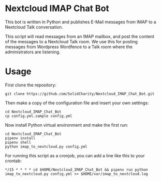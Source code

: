 # Nextcloud IMAP Chat Bot

This bot is written in Python and publishes E-Mail messages from IMAP to a Nextcloud Talk conversation.

This script will read messages from an IMAP mailbox,
and post the content of the messages to a Nextcloud Talk room.
We use this for posting messages from Wordpress Wordfence to a Talk room where the administrators are listening.

# Usage

First clone the repository:

    git clone https://github.com/SolidCharity/Nextcloud_IMAP_Chat_Bot.git

Then make a copy of the configuration file and insert your own settings:

    cd Nextcloud_IMAP_Chat_Bot
    cp config.yml.sample config.yml

Now install Python virtual environment and make the first run:

    cd Nextcloud_IMAP_Chat_Bot
    pipenv install
    pipenv shell
    python imap_to_nextcloud.py config.yml

For running this script as a cronjob, you can add a line like this to your crontab:

    */15 * * * * cd $HOME/Nextcloud_IMAP_Chat_Bot && pipenv run python imap_to_nextcloud.py config.yml >> $HOME/var/imap_to_nextcloud.log
